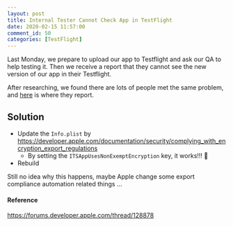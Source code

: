 ```yaml
---
layout: post
title: Internal Tester Cannot Check App in TestFlight
date: 2020-02-15 11:57:00
comment_id: 50
categories: [TestFlight]
---
```


Last Monday, we prepare to upload our app to Testflight and ask our QA to help testing it. Then we receive a report that they cannot see the new version of our app in their Testflight.

After researching, we found there are lots of people met the same problem, and [here](https://forums.developer.apple.com/thread/128878) is where they report.

## Solution

- Update the `Info.plist` by <https://developer.apple.com/documentation/security/complying_with_encryption_export_regulations>
	- By setting the `ITSAppUsesNonExemptEncryption` key, it works!!! 🎉
- Rebuild

Still no idea why this happens, maybe Apple change some export compliance automation related things ...

#### Reference

<https://forums.developer.apple.com/thread/128878>